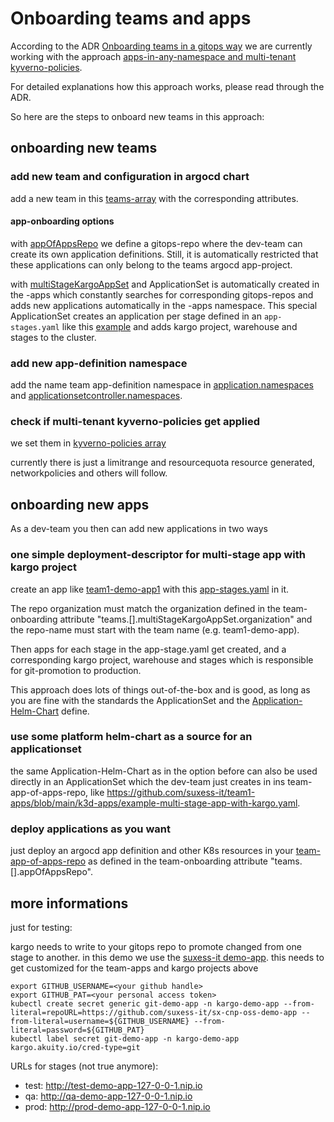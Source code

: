 # Onboarding teams and apps

According to the ADR [Onboarding teams in a gitops way](https://github.com/suxess-it/sx-cnp-oss/blob/main/backstage-resources/adr/0001-gitops-onboarding-teams.md) we are currently working with the approach [apps-in-any-namespace and multi-tenant kyverno-policies](https://github.com/suxess-it/sx-cnp-oss/blob/main/backstage-resources/adr/0001-gitops-onboarding-teams.md#apps-in-any-namespace-and-multi-tenant-kyverno-policies).

For detailed explanations how this approach works, please read through the ADR.

So here are the steps to onboard new teams in this approach:

## onboarding new teams

### add new team and configuration in argocd chart

add a new team in this [teams-array](https://github.com/suxess-it/sx-cnp-oss/blob/98f8990c888b60283f3c3f51ac19c505b71e8141/platform-apps/charts/argocd/values-k3d.yaml#L1-L18) with the corresponding attributes.

#### app-onboarding options
with [appOfAppsRepo](https://github.com/suxess-it/sx-cnp-oss/blob/98f8990c888b60283f3c3f51ac19c505b71e8141/platform-apps/charts/argocd/values-k3d.yaml#L13-L16) we define a gitops-repo where the dev-team can create its own application definitions. Still, it is automatically restricted that these applications can only belong to the teams argocd app-project.

with [multiStageKargoAppSet](https://github.com/suxess-it/sx-cnp-oss/blob/98f8990c888b60283f3c3f51ac19c505b71e8141/platform-apps/charts/argocd/values-k3d.yaml#L17C5-L18) and ApplicationSet is automatically created in the <team>-apps which constantly searches for corresponding gitops-repos and adds new applications automatically in the <team>-apps namespace. This special ApplicationSet creates an application per stage defined in an `app-stages.yaml` like this [example](https://github.com/suxess-it/team1-demo-app1/blob/main/app-stages.yaml) and adds kargo project, warehouse and stages to the cluster.

### add new app-definition namespace
add the name team app-definition namespace in [application.namespaces](https://github.com/suxess-it/sx-cnp-oss/blob/98f8990c888b60283f3c3f51ac19c505b71e8141/platform-apps/charts/argocd/values-k3d.yaml#L42) and [applicationsetcontroller.namespaces](https://github.com/suxess-it/sx-cnp-oss/blob/98f8990c888b60283f3c3f51ac19c505b71e8141/platform-apps/charts/argocd/values-k3d.yaml#L43).

### check if multi-tenant kyverno-policies get applied

we set them in [kyverno-policies array](https://github.com/suxess-it/sx-cnp-oss/blob/98f8990c888b60283f3c3f51ac19c505b71e8141/platform-apps/charts/kyverno/values.yaml#L1)

currently there is just a limitrange and resourcequota resource generated, networkpolicies and others will follow.

## onboarding new apps

As a dev-team you then can add new applications in two ways

### one simple deployment-descriptor for multi-stage app with kargo project

create an app like [team1-demo-app1](https://github.com/suxess-it/team1-demo-app1) with this [app-stages.yaml](https://github.com/suxess-it/team1-demo-app1/blob/main/app-stages.yaml) in it.

The repo organization must match the organization defined in the team-onboarding attribute "teams.[].multiStageKargoAppSet.organization" and the repo-name must start with the team name (e.g. team1-demo-app).

Then apps for each stage in the app-stage.yaml get created, and a corresponding kargo project, warehouse and stages which is responsible for git-promotion to production.

This approach does lots of things out-of-the-box and is good, as long as you are fine with the standards the ApplicationSet and the [Application-Helm-Chart](https://github.com/suxess-it/sx-cnp-oss/blob/main/team-apps/onboarding-apps-charts/multi-stage-app-with-kargo-pipeline/README.md#applicationset-with-scm-provider) define.

### use some platform helm-chart as a source for an applicationset

the same Application-Helm-Chart as in the option before can also be used directly in an ApplicationSet which the dev-team just creates in ins team-app-of-apps-repo, like https://github.com/suxess-it/team1-apps/blob/main/k3d-apps/example-multi-stage-app-with-kargo.yaml.

### deploy applications as you want

just deploy an argocd app definition and other K8s resources in your [team-app-of-apps-repo](https://github.com/suxess-it/team1-apps/tree/main/k3d-apps) as defined in the team-onboarding attribute "teams.[].appOfAppsRepo".





## more informations

just for testing:

kargo needs to write to your gitops repo to promote changed from one stage to another. in this demo we use the [suxess-it demo-app](https://github.com/suxess-it/sx-cnp-oss-demo-app). this needs to get customized for the team-apps and kargo projects above

```
export GITHUB_USERNAME=<your github handle>
export GITHUB_PAT=<your personal access token>
kubectl create secret generic git-demo-app -n kargo-demo-app --from-literal=repoURL=https://github.com/suxess-it/sx-cnp-oss-demo-app --from-literal=username=${GITHUB_USERNAME} --from-literal=password=${GITHUB_PAT}
kubectl label secret git-demo-app -n kargo-demo-app kargo.akuity.io/cred-type=git
```

URLs for stages (not true anymore):

- test: http://test-demo-app-127-0-0-1.nip.io
- qa: http://qa-demo-app-127-0-0-1.nip.io
- prod: http://prod-demo-app-127-0-0-1.nip.io
